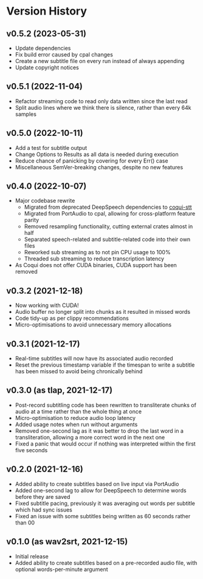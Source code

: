 # Version History

## v0.5.2 (2023-05-31)
* Update dependencies
* Fix build error caused by cpal changes
* Create a new subtitle file on every run instead of always appending
* Update copyright notices

## v0.5.1 (2022-11-04)
* Refactor streaming code to read only data written since the last read
* Split audio lines where we think there is silence, rather than every 64k samples

## v0.5.0 (2022-10-11)
* Add a test for subtitle output
* Change Options to Results as all data is needed during execution
* Reduce chance of panicking by covering for every Err() case
* Miscellaneous SemVer-breaking changes, despite no new features

## v0.4.0 (2022-10-07)
* Major codebase rewrite
	* Migrated from deprecated DeepSpeech dependencies to [coqui-stt](https://github.com/tazz4843/coqui-stt)
	* Migrated from PortAudio to cpal, allowing for cross-platform feature parity
	* Removed resampling functionality, cutting external crates almost in half
	* Separated speech-related and subtitle-related code into their own files
	* Reworked sub streaming as to not pin CPU usage to 100%
    * Threaded sub streaming to reduce transcription latency
* As Coqui does not offer CUDA binaries, CUDA support has been removed

## v0.3.2 (2021-12-18)
* Now working with CUDA!
* Audio buffer no longer split into chunks as it resulted in missed words
* Code tidy-up as per clippy recommendations
* Micro-optimisations to avoid unnecessary memory allocations

## v0.3.1 (2021-12-17)
* Real-time subtitles will now have its associated audio recorded
* Reset the previous timestamp variable if the timespan to write a subtitle has been missed to avoid being chronically behind

## v0.3.0 (as tlap, 2021-12-17)
* Post-record subtitling code has been rewritten to transliterate chunks of audio at a time rather than the whole thing at once
* Micro-optimisation to reduce audio loop latency
* Added usage notes when run without arguments
* Removed one-second lag as it was better to drop the last word in a transliteration, allowing a more correct word in the next one
* Fixed a panic that would occur if nothing was interpreted within the first five seconds

## v0.2.0 (2021-12-16)
* Added ability to create subtitles based on live input via PortAudio
* Added one-second lag to allow for DeepSpeech to determine words before they are saved
* Fixed subtitle pacing, previously it was averaging out words per subtitle which had sync issues
* Fixed an issue with some subtitles being written as 60 seconds rather than 00

## v0.1.0 (as wav2srt, 2021-12-15)
* Initial release
* Added ability to create subtitles based on a pre-recorded audio file, with optional words-per-minute argument
